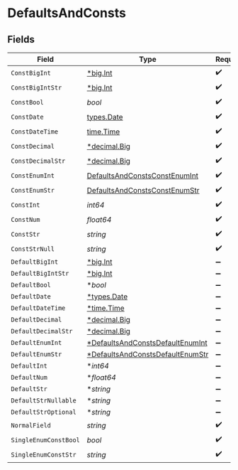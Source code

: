 # DefaultsAndConsts


## Fields

| Field                                                                                      | Type                                                                                       | Required                                                                                   | Description                                                                                |
| ------------------------------------------------------------------------------------------ | ------------------------------------------------------------------------------------------ | ------------------------------------------------------------------------------------------ | ------------------------------------------------------------------------------------------ |
| `ConstBigInt`                                                                              | [*big.Int](https://pkg.go.dev/math/big#Int)                                                | :heavy_check_mark:                                                                         | N/A                                                                                        |
| `ConstBigIntStr`                                                                           | [*big.Int](https://pkg.go.dev/math/big#Int)                                                | :heavy_check_mark:                                                                         | N/A                                                                                        |
| `ConstBool`                                                                                | *bool*                                                                                     | :heavy_check_mark:                                                                         | N/A                                                                                        |
| `ConstDate`                                                                                | [types.Date](../../types/date.md)                                                          | :heavy_check_mark:                                                                         | N/A                                                                                        |
| `ConstDateTime`                                                                            | [time.Time](https://pkg.go.dev/time#Time)                                                  | :heavy_check_mark:                                                                         | N/A                                                                                        |
| `ConstDecimal`                                                                             | [*decimal.Big](https://pkg.go.dev/github.com/ericlagergren/decimal#Big)                    | :heavy_check_mark:                                                                         | N/A                                                                                        |
| `ConstDecimalStr`                                                                          | [*decimal.Big](https://pkg.go.dev/github.com/ericlagergren/decimal#Big)                    | :heavy_check_mark:                                                                         | N/A                                                                                        |
| `ConstEnumInt`                                                                             | [DefaultsAndConstsConstEnumInt](../../models/shared/defaultsandconstsconstenumint.md)      | :heavy_check_mark:                                                                         | N/A                                                                                        |
| `ConstEnumStr`                                                                             | [DefaultsAndConstsConstEnumStr](../../models/shared/defaultsandconstsconstenumstr.md)      | :heavy_check_mark:                                                                         | N/A                                                                                        |
| `ConstInt`                                                                                 | *int64*                                                                                    | :heavy_check_mark:                                                                         | N/A                                                                                        |
| `ConstNum`                                                                                 | *float64*                                                                                  | :heavy_check_mark:                                                                         | N/A                                                                                        |
| `ConstStr`                                                                                 | *string*                                                                                   | :heavy_check_mark:                                                                         | N/A                                                                                        |
| `ConstStrNull`                                                                             | *string*                                                                                   | :heavy_check_mark:                                                                         | N/A                                                                                        |
| `DefaultBigInt`                                                                            | [*big.Int](https://pkg.go.dev/math/big#Int)                                                | :heavy_minus_sign:                                                                         | N/A                                                                                        |
| `DefaultBigIntStr`                                                                         | [*big.Int](https://pkg.go.dev/math/big#Int)                                                | :heavy_minus_sign:                                                                         | N/A                                                                                        |
| `DefaultBool`                                                                              | **bool*                                                                                    | :heavy_minus_sign:                                                                         | N/A                                                                                        |
| `DefaultDate`                                                                              | [*types.Date](../../types/date.md)                                                         | :heavy_minus_sign:                                                                         | N/A                                                                                        |
| `DefaultDateTime`                                                                          | [*time.Time](https://pkg.go.dev/time#Time)                                                 | :heavy_minus_sign:                                                                         | N/A                                                                                        |
| `DefaultDecimal`                                                                           | [*decimal.Big](https://pkg.go.dev/github.com/ericlagergren/decimal#Big)                    | :heavy_minus_sign:                                                                         | N/A                                                                                        |
| `DefaultDecimalStr`                                                                        | [*decimal.Big](https://pkg.go.dev/github.com/ericlagergren/decimal#Big)                    | :heavy_minus_sign:                                                                         | N/A                                                                                        |
| `DefaultEnumInt`                                                                           | [*DefaultsAndConstsDefaultEnumInt](../../models/shared/defaultsandconstsdefaultenumint.md) | :heavy_minus_sign:                                                                         | N/A                                                                                        |
| `DefaultEnumStr`                                                                           | [*DefaultsAndConstsDefaultEnumStr](../../models/shared/defaultsandconstsdefaultenumstr.md) | :heavy_minus_sign:                                                                         | N/A                                                                                        |
| `DefaultInt`                                                                               | **int64*                                                                                   | :heavy_minus_sign:                                                                         | N/A                                                                                        |
| `DefaultNum`                                                                               | **float64*                                                                                 | :heavy_minus_sign:                                                                         | N/A                                                                                        |
| `DefaultStr`                                                                               | **string*                                                                                  | :heavy_minus_sign:                                                                         | N/A                                                                                        |
| `DefaultStrNullable`                                                                       | **string*                                                                                  | :heavy_minus_sign:                                                                         | N/A                                                                                        |
| `DefaultStrOptional`                                                                       | **string*                                                                                  | :heavy_minus_sign:                                                                         | N/A                                                                                        |
| `NormalField`                                                                              | *string*                                                                                   | :heavy_check_mark:                                                                         | N/A                                                                                        |
| `SingleEnumConstBool`                                                                      | *bool*                                                                                     | :heavy_check_mark:                                                                         | N/A                                                                                        |
| `SingleEnumConstStr`                                                                       | *string*                                                                                   | :heavy_check_mark:                                                                         | N/A                                                                                        |